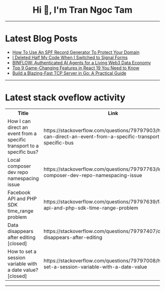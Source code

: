 <h1 align="center">Hi 👋, I'm Tran Ngoc Tam</h1>

---

# Latest Blog Posts 
<!-- BLOG-POST-LIST:START -->
- [How To Use An SPF Record Generator To Protect Your Domain](https://dev.to/inspireme_labs_e6af6b7b69/how-to-use-an-spf-record-generator-to-protect-your-domain-4f3k)
- [I Deleted Half My Code When I Switched to Signal Forms](https://dev.to/brianmtreese/i-deleted-half-my-code-when-i-switched-to-signal-forms-3737)
- [BINFLOW: Authenticated AI Agents for a Living Web3 Data Economy](https://dev.to/p_thabiwa_0ca34c2f83/binflow-authenticated-ai-agents-for-a-living-web3-data-economy-32ef)
- [Top 9 Game-Changing Features in React 19 You Need to Know](https://dev.to/hashbyt/top-9-game-changing-features-in-react-19-you-need-to-know-3c7b)
- [Build a Blazing-Fast TCP Server in Go: A Practical Guide](https://dev.to/jones_charles_ad50858dbc0/build-a-blazing-fast-tcp-server-in-go-a-practical-guide-29d)
<!-- BLOG-POST-LIST:END -->

---

# Latest stack oveflow activity
<table>
  <tr><th>Title</th><th>Link</th></tr>
  <!-- STACKOVERFLOW:START --><tr><td>How I can direct an event from a specific transport to a specific bus?</td><td>https://stackoverflow.com/questions/79797903/how-i-can-direct-an-event-from-a-specific-transport-to-a-specific-bus</td></tr><tr><td>Local composer dev repo namespacing issue</td><td>https://stackoverflow.com/questions/79797763/local-composer-dev-repo-namespacing-issue</td></tr><tr><td>Facebook API and PHP SDK time_range problem</td><td>https://stackoverflow.com/questions/79797639/facebook-api-and-php-sdk-time-range-problem</td></tr><tr><td>Data disappears after editing [closed]</td><td>https://stackoverflow.com/questions/79797407/data-disappears-after-editing</td></tr><tr><td>How to set a session variable with a date value? [closed]</td><td>https://stackoverflow.com/questions/79797008/how-to-set-a-session-variable-with-a-date-value</td></tr><!-- STACKOVERFLOW:END -->
</table>

---


